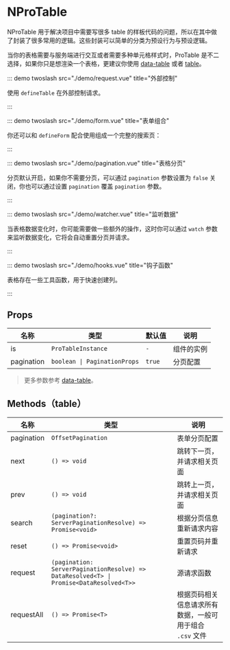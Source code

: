 # NProTable

NProTable 用于解决项目中需要写很多 table 的样板代码的问题，所以在其中做了封装了很多常用的逻辑。这些封装可以简单的分类为预设行为与预设逻辑。

当你的表格需要与服务端进行交互或者需要多种单元格样式时，ProTable 是不二选择，如果你只是想渲染一个表格，更建议你使用 [data-table](https://www.naiveui.com/zh-CN/os-theme/components/data-table) 或者 [table](https://www.naiveui.com/zh-CN/os-theme/components/table)。

<demo twoslash title="基础" src="./demo/basic.vue" />

::: demo twoslash src="./demo/request.vue" title="外部控制"

使用 `defineTable` 在外部控制请求。

:::

::: demo twoslash src="./demo/form.vue" title="表单组合"

你还可以和 `defineForm` 配合使用组成一个完整的搜索页：

:::

::: demo twoslash src="./demo/pagination.vue" title="表格分页"

分页默认开启，如果你不需要分页，可以通过 `pagination` 参数设置为 `false` 关闭，你也可以通过设置 `pagination` 覆盖 `pagination` 参数。

:::

::: demo twoslash src="./demo/watcher.vue" title="监听数据"

当表格数据变化时，你可能需要做一些额外的操作，这时你可以通过 `watch` 参数来监听数据变化，它将会自动重置分页并请求。

:::

::: demo twoslash src="./demo/hooks.vue" title="钩子函数"

表格存在一些工具函数，用于快速创建列。

:::

## Props

| 名称 | 类型 | 默认值 | 说明 |
| --- | --- | --- | --- |
| is | `ProTableInstance` | `-` | 组件的实例 |
| pagination | `boolean \| PaginationProps` | `true` | 分页配置 |

> 更多参数参考 [data-table](https://www.naiveui.com/zh-CN/os-theme/components/data-table)。

## Methods（table）

| 名称 | 类型 | 说明 |
| --- | --- | --- |
| pagination | `OffsetPagination` | 表单分页配置 |
| next | `() => void` | 跳转下一页，并请求相关页面 |
| prev | `() => void` | 跳转上一页，并请求相关页面 |
| search | `(pagination?: ServerPaginationResolve) => Promise<void>` | 根据分页信息重新请求内容 |
| reset | `() => Promise<void>` | 重置页码并重新请求 |
| request | `(pagination: ServerPaginationResolve) => DataResolved<T> \| Promise<DataResolved<T>>` | 源请求函数 |
| requestAll | `() => Promise<T>` | 根据页码相关信息请求所有数据，一般可用于组合 `.csv` 文件 |
